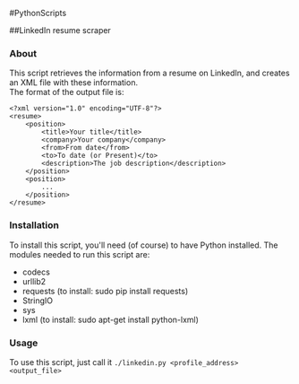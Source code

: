 #PythonScripts

##LinkedIn resume scraper

### About

This script retrieves the information from a resume on LinkedIn, and creates an XML file with these information.  
The format of the output file is:  
```
<?xml version="1.0" encoding="UTF-8"?>
<resume>  
    <position>
        <title>Your title</title>
        <company>Your company</company>
        <from>From date</from>
        <to>To date (or Present)</to>
        <description>The job description</description>
    </position>
    <position>
        ...
    </position>
</resume>
```

### Installation

To install this script, you'll need (of course) to have Python installed.
The modules needed to run this script are:  
- codecs  
- urllib2  
- requests (to install: sudo pip install requests)  
- StringIO  
- sys  
- lxml (to install: sudo apt-get install python-lxml)  

### Usage

To use this script, just call it
`./linkedin.py <profile_address> <output_file>`

